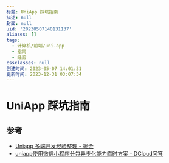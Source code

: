 ```yaml
---
标题: UniApp 踩坑指南
描述: null
封面: null
uid: '20230507140131137'
aliases: []
tags:
  - 计算机/前端/uni-app
  - 指南
  - 经验
cssclasses: null
创建时间: 2023-05-07 14:01:31
更新时间: 2023-12-31 03:07:34
---
```


# UniApp 踩坑指南

## 参考

- [Uniapp 多端开发经验整理 - 掘金](https://juejin.cn/post/7138221718518595621)
- [uniapp使用微信小程序分包异步化能力临时方案 - DCloud问答](https://ask.dcloud.net.cn/article/39622)
